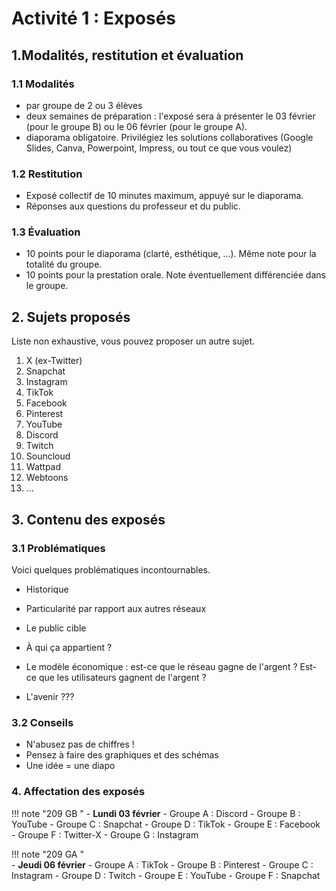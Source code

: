# Activité 1 : Exposés


## 1.Modalités, restitution et évaluation


### 1.1 Modalités
- par groupe de 2 ou 3 élèves
- deux semaines de préparation : l'exposé sera à présenter le 03 février (pour le groupe B) ou le 06 février (pour le groupe A).
- diaporama obligatoire. Privilégiez les solutions collaboratives (Google Slides, Canva, Powerpoint, Impress, ou tout ce que vous voulez)

### 1.2 Restitution 
- Exposé collectif de 10 minutes maximum, appuyé sur le diaporama.
- Réponses aux questions du professeur et du public.

### 1.3 Évaluation
- 10 points pour le diaporama (clarté, esthétique, ...). Même note pour la totalité du groupe.
- 10 points pour la prestation orale. Note éventuellement différenciée dans le groupe.

## 2. Sujets proposés

Liste non exhaustive, vous pouvez proposer un autre sujet.

1. X (ex-Twitter)
2. Snapchat
3. Instagram
4. TikTok
5. Facebook
6. Pinterest
7. YouTube
8. Discord
9. Twitch
10. Souncloud
12. Wattpad
15. Webtoons
16. ...


##  3. Contenu des exposés
### 3.1 Problématiques 
Voici quelques problématiques incontournables.

- Historique

- Particularité par rapport aux autres réseaux

- Le public cible

- À qui ça appartient ?

- Le modèle économique : est-ce que le réseau gagne de l'argent ? Est-ce que les utilisateurs gagnent de l'argent ?

- L'avenir ???


### 3.2 Conseils
- N'abusez pas de chiffres !
- Pensez à faire des graphiques et des schémas
- Une idée =  une diapo


### 4. Affectation des exposés

!!! note "209 GB "
    - **Lundi 03 février**
        - Groupe A : Discord
        - Groupe B : YouTube
        - Groupe C : Snapchat
        - Groupe D : TikTok
        - Groupe E : Facebook
        - Groupe F : Twitter-X
        - Groupe G : Instagram

!!! note "209 GA "       
    - **Jeudi 06 février**
        - Groupe A : TikTok
        - Groupe B : Pinterest
        - Groupe C : Instagram
        - Groupe D : Twitch
        - Groupe E : YouTube
        - Groupe F : Snapchat
